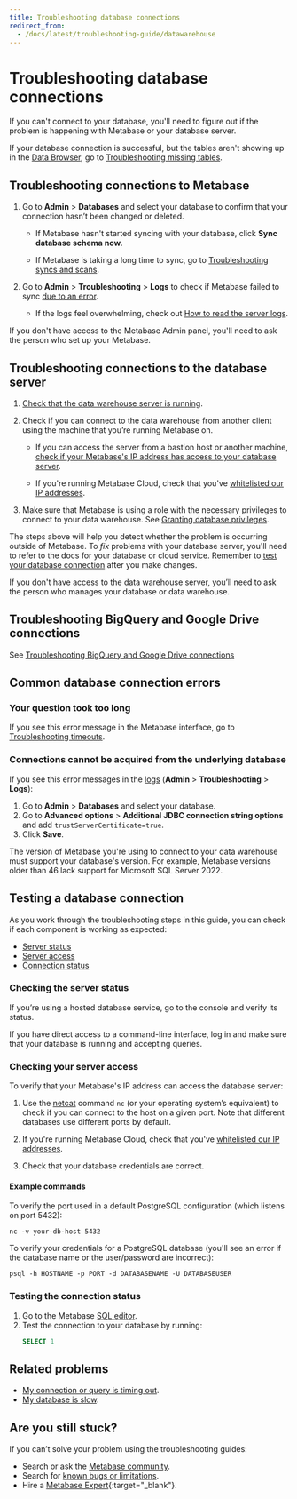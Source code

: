 ```yaml
---
title: Troubleshooting database connections
redirect_from:
  - /docs/latest/troubleshooting-guide/datawarehouse
---
```


# Troubleshooting database connections

If you can't connect to your database, you'll need to figure out if the problem is happening with Metabase or your database server.

If your database connection is successful, but the tables aren't showing up in the [Data Browser](https://www.metabase.com/learn/metabase-basics/querying-and-dashboards/data-browser), go to [Troubleshooting missing tables](../cant-see-tables.md).

## Troubleshooting connections to Metabase

1. Go to **Admin** > **Databases** and select your database to confirm that your connection hasn’t been changed or deleted.

   - If Metabase hasn't started syncing with your database, click **Sync database schema now**.

   - If Metabase is taking a long time to sync, go to [Troubleshooting syncs and scans](../sync-fingerprint-scan.md).

2. Go to **Admin** > **Troubleshooting** > **Logs** to check if Metabase failed to sync [due to an error](#common-database-connection-errors).

   - If the logs feel overwhelming, check out [How to read the server logs](../server-logs.md).

If you don't have access to the Metabase Admin panel, you'll need to ask the person who set up your Metabase.

## Troubleshooting connections to the database server

1. [Check that the data warehouse server is running](#checking-the-server-status).

2. Check if you can connect to the data warehouse from another client using the machine that you’re running Metabase on.

   - If you can access the server from a bastion host or another machine, [check if your Metabase's IP address has access to your database server](#checking-your-server-access).

   - If you're running Metabase Cloud, check that you've [whitelisted our IP addresses](https://www.metabase.com/cloud/docs/ip-addresses-to-whitelist).

3. Make sure that Metabase is using a role with the necessary privileges to connect to your data warehouse. See [Granting database privileges](../../databases/users-roles-privileges.md).

The steps above will help you detect whether the problem is occurring outside of Metabase. To _fix_ problems with your database server, you'll need to refer to the docs for your database or cloud service. Remember to [test your database connection](#testing-the-connection-status) after you make changes.

If you don't have access to the data warehouse server, you’ll need to ask the person who manages your database or data warehouse.

## Troubleshooting BigQuery and Google Drive connections

See [Troubleshooting BigQuery and Google Drive connections](../bigquery-drive.md)

## Common database connection errors

### Your question took too long

If you see this error message in the Metabase interface, go to [Troubleshooting timeouts](../timeout.md).

### Connections cannot be acquired from the underlying database

If you see this error messages in the [logs](../server-logs.md) (**Admin** > **Troubleshooting** > **Logs**):

1. Go to **Admin** > **Databases** and select your database.
2. Go to **Advanced options** > **Additional JDBC connection string options** and add `trustServerCertificate=true`.
3. Click **Save**.

The version of Metabase you're using to connect to your data warehouse must support your database's version. For example, Metabase versions older than 46 lack support for Microsoft SQL Server 2022.

## Testing a database connection

As you work through the troubleshooting steps in this guide, you can check if each component is working as expected:

- [Server status](#checking-the-server-status)
- [Server access](#checking-your-server-access)
- [Connection status](#testing-the-connection-status)

### Checking the server status

If you’re using a hosted database service, go to the console and verify its status.

If you have direct access to a command-line interface, log in and make sure that your database is running and accepting queries.

### Checking your server access

To verify that your Metabase's IP address can access the database server:

1. Use the [netcat](https://en.wikipedia.org/wiki/Netcat) command `nc` (or your operating system’s equivalent) to check if you can connect to the host on a given port. Note that different databases use different ports by default.

2. If you're running Metabase Cloud, check that you've [whitelisted our IP addresses](https://www.metabase.com/cloud/docs/ip-addresses-to-whitelist).

3. Check that your database credentials are correct.

#### Example commands

To verify the port used in a default PostgreSQL configuration (which listens on port 5432):

```
nc -v your-db-host 5432
```

To verify your credentials for a PostgreSQL database (you'll see an error if the database name or the user/password are incorrect):

```
psql -h HOSTNAME -p PORT -d DATABASENAME -U DATABASEUSER
```

### Testing the connection status

1. Go to the Metabase [SQL editor](../../questions/native-editor/writing-sql.md).
2. Test the connection to your database by running:
   ```sql
   SELECT 1
   ```

## Related problems

- [My connection or query is timing out](../timeout.md).
- [My database is slow](../db-performance.md).

## Are you still stuck?

If you can’t solve your problem using the troubleshooting guides:

- Search or ask the [Metabase community][discourse].
- Search for [known bugs or limitations][known-issues].
- Hire a [Metabase Expert](https://www.metabase.com/partners/){:target="\_blank"}.

[discourse]: https://discourse.metabase.com/
[known-issues]: ../known-issues.md
